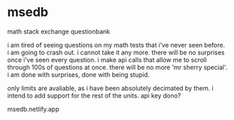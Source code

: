 # msedb
 math stack exchange questionbank

i am tired of seeing questions on my math tests that i've never seen before. i am going to crash out. i cannot take it any more. there will be no surprises once i've seen every question. i make api calls that allow me to scroll through 100s of questions at once. there will be no more 'mr sherry special'. i am done with surprises, done with being stupid.

only limits are avaliable, as i have been absolutely decimated by them. i intend to add support for the rest of the units. api key dono?

msedb.netlify.app
